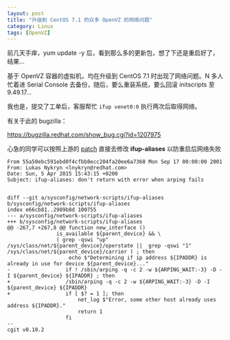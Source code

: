 ```yaml
---
layout: post
title: "升级到 CentOS 7.1 的众多 OpenVZ 的网络问题"
category: Linux
tags: [OpenVZ]
---
```


前几天手痒，yum update -y 后，看到那么多的更新包，想了下还是重启好了，结果...

基于 OpenVZ 容器的虚拟机，均在升级到 CentOS 7.1 时出现了网络问题。N 多人忙着进 Serial Console 去备份，随后，要么重装系统，要么回滚 initscripts 至 9.49.17...

我也是，提交了工单后，客服帮忙 `ifup venet0:0` 执行两次后取得网络。

有关于此的 bugzilla：

<https://bugzilla.redhat.com/show_bug.cgi?id=1207975>

心急的同学可以按照上游的 [patch](https://git.fedorahosted.org/cgit/initscripts.git/patch/?id=55a50ebc591ebd0f4cfbb8ecc204fa20ee6a7368) 直接去修改 **ifup-aliases** 以防重启后网络失败

```
From 55a50ebc591ebd0f4cfbb8ecc204fa20ee6a7368 Mon Sep 17 00:00:00 2001
From: Lukas Nykryn <lnykryn@redhat.com>
Date: Sun, 5 Apr 2015 15:43:15 +0200
Subject: ifup-aliases: don't return with error when arping fails


diff --git a/sysconfig/network-scripts/ifup-aliases b/sysconfig/network-scripts/ifup-aliases
index e66cb81..2989b8d 100755
--- a/sysconfig/network-scripts/ifup-aliases
+++ b/sysconfig/network-scripts/ifup-aliases
@@ -267,7 +267,8 @@ function new_interface ()
                is_available ${parent_device} && \
                ( grep -qswi "up" /sys/class/net/${parent_device}/operstate ||  grep -qswi "1" /sys/class/net/${parent_device}/carrier ) ; then
                    echo $"Determining if ip address ${IPADDR} is already in use for device ${parent_device}..."
-				   if ! /sbin/arping -q -c 2 -w ${ARPING_WAIT:-3} -D -I ${parent_device} ${IPADDR} ; then
+				   /sbin/arping -q -c 2 -w ${ARPING_WAIT:-3} -D -I ${parent_device} ${IPADDR}
+				   if [ $? = 1 ]; then
 					   net_log $"Error, some other host already uses address ${IPADDR}."
 					   return 1
 				   fi
-- 
cgit v0.10.2
```

